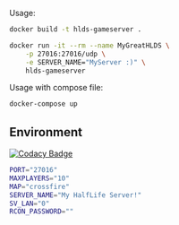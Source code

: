 Usage:
```bash
docker build -t hlds-gameserver .
```

```bash
docker run -it --rm --name MyGreatHLDS \
    -p 27016:27016/udp \
    -e SERVER_NAME="MyServer :)" \
    hlds-gameserver
```

Usage with compose file:
```bash
docker-compose up
```

## Environment

[![Codacy Badge](https://api.codacy.com/project/badge/Grade/0cd46f12183f40a4a11ecb53d048943e)](https://app.codacy.com/gh/hlds-docker/hlds?utm_source=github.com&utm_medium=referral&utm_content=hlds-docker/hlds&utm_campaign=Badge_Grade)

```bash
PORT="27016"
MAXPLAYERS="10"
MAP="crossfire"
SERVER_NAME="My HalfLife Server!"
SV_LAN="0"
RCON_PASSWORD=""
```